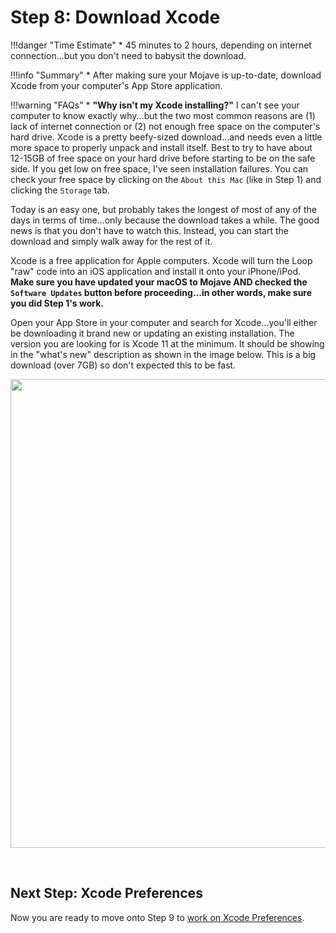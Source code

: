 # Step 8: Download Xcode

!!!danger "Time Estimate" \* 45 minutes to 2 hours, depending on internet
connection...but you don't need to babysit the download.

!!!info "Summary" \* After making sure your Mojave is up-to-date, download Xcode
from your computer's App Store application.

!!!warning "FAQs" \* **"Why isn't my Xcode installing?"** I can't see your
computer to know exactly why...but the two most common reasons are (1) lack of
internet connection or (2) not enough free space on the computer's hard drive.
Xcode is a pretty beefy-sized download...and needs even a little more space to
properly unpack and install itself. Best to try to have about 12-15GB of free
space on your hard drive before starting to be on the safe side. If you get low
on free space, I've seen installation failures. You can check your free space by
clicking on the `About this Mac` (like in Step 1) and clicking the `Storage`
tab.

Today is an easy one, but probably takes the longest of most of any of the days
in terms of time...only because the download takes a while. The good news is
that you don't have to watch this. Instead, you can start the download and
simply walk away for the rest of it.

Xcode is a free application for Apple computers. Xcode will turn the Loop "raw"
code into an iOS application and install it onto your iPhone/iPod. **Make sure
you have updated your macOS to Mojave AND checked the `Software Updates` button
before proceeding...in other words, make sure you did Step 1's work.**

Open your App Store in your computer and search for Xcode...you'll either be
downloading it brand new or updating an existing installation. The version you
are looking for is Xcode 11 at the minimum. It should be showing in the "what's
new" description as shown in the image below. This is a big download (over 7GB)
so don't expected this to be fast.

<p align="center">
<img src="../img/xcode.png" width="750">
</p></br>

## Next Step: Xcode Preferences

Now you are ready to move onto Step 9 to
[work on Xcode Preferences](https://loopkit.github.io/loopdocs/build/step9/).

